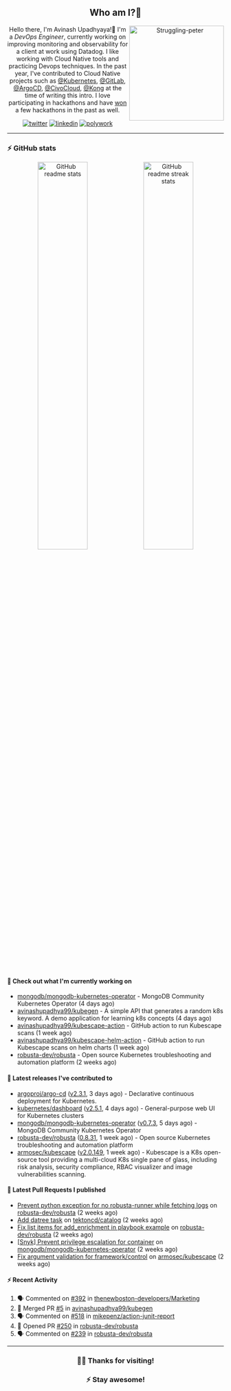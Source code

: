 <div align='center'>
  
## Who am I?🤔

<img align="right" width="220" src="https://media.giphy.com/media/YFkpsHWCsNUUo/giphy.gif" alt="Struggling-peter" />

Hello there, I'm Avinash Upadhyaya!👋 I'm a _DevOps Engineer_, currently working on improving monitoring and observability for a client at work using Datadog. I like working with Cloud Native tools and practicing Devops techniques. In the past year, I've contributed to Cloud Native projects such as [@Kubernetes](https://github.com/pulls?q=is%3Apr+author%3Aavinashupadhya99+archived%3Afalse+user%3Akubernetes), [@GitLab](https://gitlab.com/groups/gitlab-org/-/merge_requests?scope=all&state=all&author_username=avinashupadhya99), [@ArgoCD](https://github.com/pulls?q=is%3Apr+author%3Aavinashupadhya99+archived%3Afalse+user%3Aargoproj), [@CivoCloud](https://github.com/pulls?q=is%3Apr+author%3Aavinashupadhya99+archived%3Afalse+user%3Acivo), [@Kong](https://github.com/pulls?q=is%3Apr+author%3Aavinashupadhya99+archived%3Afalse+user%3AKong) at the time of writing this intro. I love participating in hackathons and have [won](https://devpost.com/avinashupadhya99) a few hackathons in the past as well.


[![twitter](https://img.shields.io/badge/-@avinash__ukr-%231DA1F2?style=for-the-badge&logo=twitter&logoColor=ffffff)](https://twitter.com/avinash_ukr)
[![linkedin](https://img.shields.io/badge/-Avinash%20Upadhyaya-%230A67C3?style=for-the-badge&logo=linkedin&logoColor=ffffff)](https://www.linkedin.com/in/avinash-upadhyaya/)
[![polywork](https://img.shields.io/badge/-@avinashupadhya99-%23338BFF?style=for-the-badge&logo=polywork&logoColor=ffffff)](https://www.polywork.com/avinashupadhya99)

---

</div>

### ⚡ GitHub stats

<p align="center">
  <img width="48%" src="https://github-readme-stats.vercel.app/api?username=avinashupadhya99&show_icons=true&theme=tokyonight" alt="GitHub readme stats" />
  <img width="48%" src="https://github-readme-streak-stats.herokuapp.com?user=avinashupadhya99&theme=dark&hide_border=true&date_format=M%20j%5B%2C%20Y%5D" alt="GitHub readme streak stats" />
</p>

#### 👷 Check out what I'm currently working on

- [mongodb/mongodb-kubernetes-operator](https://github.com/mongodb/mongodb-kubernetes-operator) - MongoDB Community Kubernetes Operator (4 days ago)
- [avinashupadhya99/kubegen](https://github.com/avinashupadhya99/kubegen) - A simple API that generates a random k8s keyword. A demo application for learning k8s concepts (4 days ago)
- [avinashupadhya99/kubescape-action](https://github.com/avinashupadhya99/kubescape-action) - GitHub action to run Kubescape scans (1 week ago)
- [avinashupadhya99/kubescape-helm-action](https://github.com/avinashupadhya99/kubescape-helm-action) - GitHub action to run Kubescape scans on helm charts (1 week ago)
- [robusta-dev/robusta](https://github.com/robusta-dev/robusta) - Open source Kubernetes troubleshooting and automation platform (2 weeks ago)

#### 🔭 Latest releases I've contributed to

- [argoproj/argo-cd](https://github.com/argoproj/argo-cd) ([v2.3.1](https://github.com/argoproj/argo-cd/releases/tag/v2.3.1), 3 days ago) - Declarative continuous deployment for Kubernetes.
- [kubernetes/dashboard](https://github.com/kubernetes/dashboard) ([v2.5.1](https://github.com/kubernetes/dashboard/releases/tag/v2.5.1), 4 days ago) - General-purpose web UI for Kubernetes clusters
- [mongodb/mongodb-kubernetes-operator](https://github.com/mongodb/mongodb-kubernetes-operator) ([v0.7.3](https://github.com/mongodb/mongodb-kubernetes-operator/releases/tag/v0.7.3), 5 days ago) - MongoDB Community Kubernetes Operator
- [robusta-dev/robusta](https://github.com/robusta-dev/robusta) ([0.8.31](https://github.com/robusta-dev/robusta/releases/tag/0.8.31), 1 week ago) - Open source Kubernetes troubleshooting and automation platform
- [armosec/kubescape](https://github.com/armosec/kubescape) ([v2.0.149](https://github.com/armosec/kubescape/releases/tag/v2.0.149), 1 week ago) - Kubescape is a K8s open-source tool providing a multi-cloud K8s single pane of glass, including risk analysis, security compliance, RBAC visualizer and image vulnerabilities scanning. 

#### 🔨 Latest Pull Requests I published

- [Prevent python exception for no robusta-runner while fetching logs](https://github.com/robusta-dev/robusta/pull/250) on [robusta-dev/robusta](https://github.com/robusta-dev/robusta) (2 weeks ago)
- [Add datree task](https://github.com/tektoncd/catalog/pull/936) on [tektoncd/catalog](https://github.com/tektoncd/catalog) (2 weeks ago)
- [Fix list items for add_enrichment in playbook example](https://github.com/robusta-dev/robusta/pull/246) on [robusta-dev/robusta](https://github.com/robusta-dev/robusta) (2 weeks ago)
- [[Snyk] Prevent privilege escalation for container](https://github.com/mongodb/mongodb-kubernetes-operator/pull/907) on [mongodb/mongodb-kubernetes-operator](https://github.com/mongodb/mongodb-kubernetes-operator) (2 weeks ago)
- [Fix argument validation for framework/control](https://github.com/armosec/kubescape/pull/413) on [armosec/kubescape](https://github.com/armosec/kubescape) (2 weeks ago)

#### ⚡ Recent Activity

<!--START_SECTION:activity-->
1. 🗣 Commented on [#392](https://github.com/thenewboston-developers/Marketing/issues/392) in [thenewboston-developers/Marketing](https://github.com/thenewboston-developers/Marketing)
2. 🎉 Merged PR [#5](https://github.com/avinashupadhya99/kubegen/pull/5) in [avinashupadhya99/kubegen](https://github.com/avinashupadhya99/kubegen)
3. 🗣 Commented on [#518](https://github.com/mikepenz/action-junit-report/issues/518) in [mikepenz/action-junit-report](https://github.com/mikepenz/action-junit-report)
4. 💪 Opened PR [#250](https://github.com/robusta-dev/robusta/pull/250) in [robusta-dev/robusta](https://github.com/robusta-dev/robusta)
5. 🗣 Commented on [#239](https://github.com/robusta-dev/robusta/issues/239) in [robusta-dev/robusta](https://github.com/robusta-dev/robusta)
<!--END_SECTION:activity-->



---

<div align='center'>
  
### 🙇‍♂️ Thanks for visiting!
### ⚡ Stay awesome!
  
</div>


